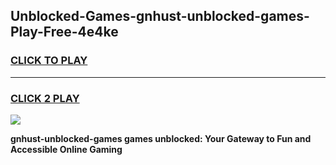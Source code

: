 
## Unblocked-Games-gnhust-unblocked-games-Play-Free-4e4ke
<h3>
<a href="https://premium76.site?title=gnhust-unblocked-games&ref=10A">CLICK TO PLAY</a></h3>
<hr>

<h3>
<a href="https://premium76.site?title=gnhust-unblocked-games&ref=10A">CLICK 2 PLAY</a>
  
</h3>

<a href="https://premium76.site?title=gnhust-unblocked-games&ref=10A"><img src="https://clearcache.store/games.png"></a>


**gnhust-unblocked-games games unblocked: Your Gateway to Fun and Accessible Online Gaming**
